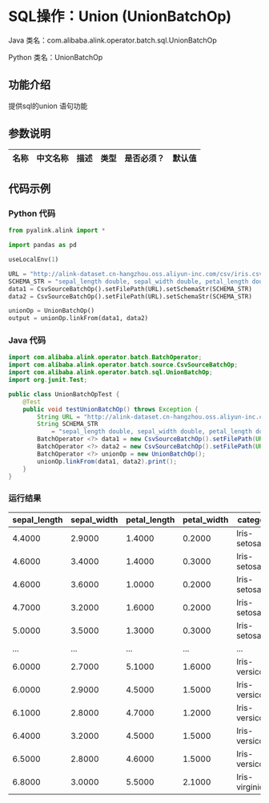 # SQL操作：Union (UnionBatchOp)
Java 类名：com.alibaba.alink.operator.batch.sql.UnionBatchOp

Python 类名：UnionBatchOp


## 功能介绍
提供sql的union 语句功能


## 参数说明

| 名称 | 中文名称 | 描述 | 类型 | 是否必须？ | 默认值 |
| --- | --- | --- | --- | --- | --- |



## 代码示例
### Python 代码
```python
from pyalink.alink import *

import pandas as pd

useLocalEnv(1)

URL = "http://alink-dataset.cn-hangzhou.oss.aliyun-inc.com/csv/iris.csv"
SCHEMA_STR = "sepal_length double, sepal_width double, petal_length double, petal_width double, category string";
data1 = CsvSourceBatchOp().setFilePath(URL).setSchemaStr(SCHEMA_STR)
data2 = CsvSourceBatchOp().setFilePath(URL).setSchemaStr(SCHEMA_STR)

unionOp = UnionBatchOp()
output = unionOp.linkFrom(data1, data2)
```
### Java 代码
```java
import com.alibaba.alink.operator.batch.BatchOperator;
import com.alibaba.alink.operator.batch.source.CsvSourceBatchOp;
import com.alibaba.alink.operator.batch.sql.UnionBatchOp;
import org.junit.Test;

public class UnionBatchOpTest {
	@Test
	public void testUnionBatchOp() throws Exception {
		String URL = "http://alink-dataset.cn-hangzhou.oss.aliyun-inc.com/csv/iris.csv";
		String SCHEMA_STR
			= "sepal_length double, sepal_width double, petal_length double, petal_width double, category string";
		BatchOperator <?> data1 = new CsvSourceBatchOp().setFilePath(URL).setSchemaStr(SCHEMA_STR);
		BatchOperator <?> data2 = new CsvSourceBatchOp().setFilePath(URL).setSchemaStr(SCHEMA_STR);
		BatchOperator <?> unionOp = new UnionBatchOp();
		unionOp.linkFrom(data1, data2).print();
	}
}
```

### 运行结果
sepal_length|sepal_width|petal_length|petal_width|category
------------|-----------|------------|-----------|--------
4.4000|2.9000|1.4000|0.2000|Iris-setosa
4.6000|3.4000|1.4000|0.3000|Iris-setosa
4.6000|3.6000|1.0000|0.2000|Iris-setosa
4.7000|3.2000|1.6000|0.2000|Iris-setosa
5.0000|3.5000|1.3000|0.3000|Iris-setosa
... | ... | ... | ...| ... 
6.0000|2.7000|5.1000|1.6000|Iris-versicolor
6.0000|2.9000|4.5000|1.5000|Iris-versicolor
6.1000|2.8000|4.7000|1.2000|Iris-versicolor
6.4000|3.2000|4.5000|1.5000|Iris-versicolor
6.5000|2.8000|4.6000|1.5000|Iris-versicolor
6.8000|3.0000|5.5000|2.1000|Iris-virginica
